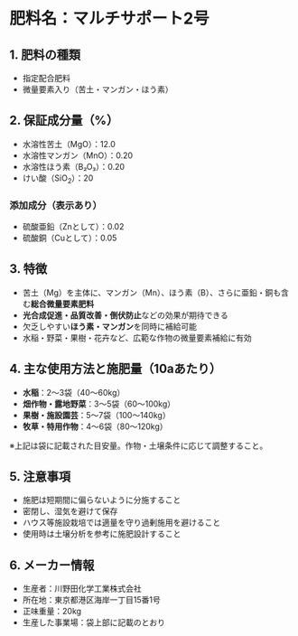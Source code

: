 # 肥料名：マルチサポート2号

## 1. 肥料の種類
- 指定配合肥料
- 微量要素入り（苦土・マンガン・ほう素）

## 2. 保証成分量（%）
- 水溶性苦土（MgO）：12.0
- 水溶性マンガン（MnO）：0.20
- 水溶性ほう素（B₂O₃）：0.20  
- けい酸（SiO<sub>2</sub>）：20

### 添加成分（表示あり）
- 硫酸亜鉛（Znとして）：0.02
- 硫酸銅（Cuとして）：0.05

## 3. 特徴
- 苦土（Mg）を主体に、マンガン（Mn）、ほう素（B）、さらに亜鉛・銅も含む**総合微量要素肥料**
- **光合成促進・品質改善・倒伏防止**などの効果が期待できる
- 欠乏しやすい**ほう素・マンガン**を同時に補給可能
- 水稲・野菜・果樹・花卉など、広範な作物の微量要素補給に有効

## 4. 主な使用方法と施肥量（10aあたり）
- **水稲**：2〜3袋（40〜60kg）
- **畑作物・露地野菜**：3〜5袋（60〜100kg）
- **果樹・施設園芸**：5〜7袋（100〜140kg）
- **牧草・特用作物**：4〜6袋（80〜120kg）

※上記は袋に記載された目安量。作物・土壌条件に応じて調整すること。

## 5. 注意事項
- 施肥は短期間に偏らないように分施すること
- 密閉し、湿気を避けて保存
- ハウス等施設栽培では適量を守り過剰施用を避けること
- 使用時は土壌分析を参考に施肥設計すること

## 6. メーカー情報
- 生産者：川野田化学工業株式会社
- 所在地：東京都港区海岸一丁目15番1号
- 正味重量：20kg
- 生産した事業場：袋上部に記載のとおり
